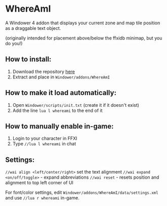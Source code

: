 # WhereAmI
A Windower 4 addon that displays your current zone and map tile position as a draggable text object.

(originally intended for placement above/below the ffxidb minimap, but you do you!)

## How to install:
1. Download the repository [here](https://github.com/StarlitGhost/WhereAmI/archive/refs/heads/master.zip)
2. Extract and place in `Windower/addons/WhereAmI`

## How to make it load automatically:
1. Open `Windower/scripts/init.txt` (create it if it doesn't exist)
2. Add the line `lua l whereami` to the end of it

## How to manually enable in-game:
1. Login to your character in FFXI
2. Type `//lua l whereami` in chat

## Settings:
`//wai align <left/center/right>` set the text alignment
`//wai expand <on/off/toggle>` - expand abbreviations
`//wai reset` - resets position and alignment to top left corner of UI

For font/color settings, edit `Windower/addons/WhereAmI/data/settings.xml` and use `//lua r whereami` in-game.
